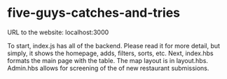 # five-guys-catches-and-tries
URL to the website: localhost:3000

To start, index.js has all of the backend. Please read it for more detail, but simply, it shows the homepage, adds, filters, sorts, etc. 
Next, index.hbs formats the main page with the table. The map layout is in layout.hbs.
Admin.hbs allows for screening of the of new restaurant submissions.
